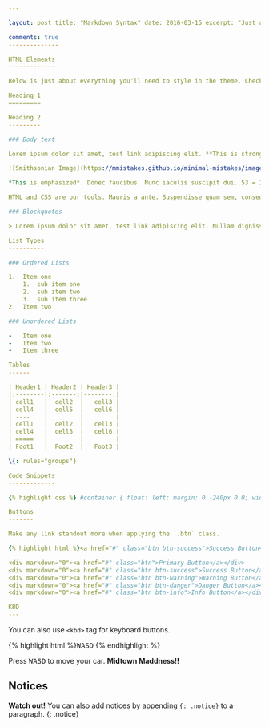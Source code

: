 ```yaml
---

layout: post title: "Markdown Syntax" date: 2016-03-15 excerpt: "Just about everything you'll need to style in the theme: headings, paragraphs, blockquotes, tables, code blocks, and more." tag: - markdown - syntax - sample - test - jekyll

comments: true
--------------

HTML Elements
-------------

Below is just about everything you'll need to style in the theme. Check the source code to see the many embedded elements within paragraphs.

Heading 1
=========

Heading 2
---------

### Body text

Lorem ipsum dolor sit amet, test link adipiscing elit. **This is strong**. Nullam dignissim convallis est. Quisque aliquam.

![Smithsonian Image](https://mmistakes.github.io/minimal-mistakes/images/3953273590_704e3899d5_m.jpg) {: .image-right}

*This is emphasized*. Donec faucibus. Nunc iaculis suscipit dui. 53 = 125. Water is H2O. Nam sit amet sem. Aliquam libero nisi, imperdiet at, tincidunt nec, gravida vehicula, nisl. The New York Times (That’s a citation). Underline.Maecenas ornare tortor. Donec sed tellus eget sapien fringilla nonummy. Mauris a ante. Suspendisse quam sem, consequat at, commodo vitae, feugiat in, nunc. Morbi imperdiet augue quis tellus.

HTML and CSS are our tools. Mauris a ante. Suspendisse quam sem, consequat at, commodo vitae, feugiat in, nunc. Morbi imperdiet augue quis tellus. Praesent mattis, massa quis luctus fermentum, turpis mi volutpat justo, eu volutpat enim diam eget metus.

### Blockquotes

> Lorem ipsum dolor sit amet, test link adipiscing elit. Nullam dignissim convallis est. Quisque aliquam.

List Types
----------

### Ordered Lists

1.	Item one
	1.	sub item one
	2.	sub item two
	3.	sub item three
2.	Item two

### Unordered Lists

-	Item one
-	Item two
-	Item three

Tables
------

| Header1 | Header2 | Header3 |
|:--------|:-------:|--------:|
| cell1   |  cell2  |   cell3 |
| cell4   |  cell5  |   cell6 |
| ----    |         |         |
| cell1   |  cell2  |   cell3 |
| cell4   |  cell5  |   cell6 |
| =====   |         |         |
| Foot1   |  Foot2  |   Foot3 |

\{: rules="groups"}

Code Snippets
-------------

{% highlight css %} #container { float: left; margin: 0 -240px 0 0; width: 100%; } {% endhighlight %}

Buttons
-------

Make any link standout more when applying the `.btn` class.

{% highlight html %}<a href="#" class="btn btn-success">Success Button</a> {% endhighlight %}

<div markdown="0"><a href="#" class="btn">Primary Button</a></div>
<div markdown="0"><a href="#" class="btn btn-success">Success Button</a></div>
<div markdown="0"><a href="#" class="btn btn-warning">Warning Button</a></div>
<div markdown="0"><a href="#" class="btn btn-danger">Danger Button</a></div>
<div markdown="0"><a href="#" class="btn btn-info">Info Button</a></div>

KBD
---
```


You can also use `<kbd>` tag for keyboard buttons.

{% highlight html %}<kbd>W</kbd><kbd>A</kbd><kbd>S</kbd><kbd>D</kbd> {% endhighlight %}

Press <kbd>W</kbd><kbd>A</kbd><kbd>S</kbd><kbd>D</kbd> to move your car. **Midtown Maddness!!**

Notices
-------

**Watch out!** You can also add notices by appending `{: .notice}` to a paragraph. {: .notice}
